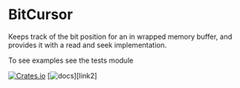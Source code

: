 # BitCursor
Keeps track of the bit position for an in wrapped memory buffer, and provides it with a read and seek implementation. 

To see examples see the tests module

[![Crates.io][crate-image]][link1] [![docs][docs-badge]][link2]

[crate-image]: https://img.shields.io/badge/crates.io-1.0-important.svg
[link1]: https://crates.io/crates/bitcursor
[docs-badge]: https://img.shields.io/badge/docs-1.0.0-informational.svg
[link1]: https://docs.rs/bitcursor/0.1.0/bitcursor/